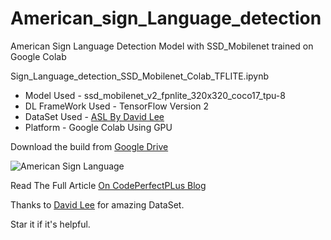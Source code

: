 # American_sign_Language_detection

American Sign Language Detection Model with SSD_Mobilenet trained on Google Colab

Sign_Language_detection_SSD_Mobilenet_Colab_TFLITE.ipynb

- Model Used - ssd_mobilenet_v2_fpnlite_320x320_coco17_tpu-8
- DL FrameWork Used - TensorFlow Version 2
- DataSet Used - [ASL By David Lee](https://app.roboflow.com/dataset/american-sign-language-letters-14kx4/)
- Platform - Google Colab Using GPU

Download the build from [Google Drive](https://drive.google.com/file/d/1UlQ-7A5yzj8CnRMTyeitIdj9WpVge9hk/view)

![American Sign Language](https://dev-to-uploads.s3.amazonaws.com/uploads/articles/4xkl8mrm79a41gahllx8.jpg)

Read The Full Article [On CodePerfectPLus Blog](https://codeperfectplus.herokuapp.com/real-time-hand-sign-recogntion-using-tesnorflow)

Thanks to [David Lee](https://www.linkedin.com/in/daviddaeshinlee/) for amazing DataSet.

Star it if it's helpful.
